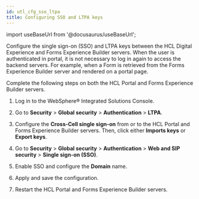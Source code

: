 ```yaml
---
id: utl_cfg_sso_ltpa
title: Configuring SSO and LTPA keys
---
```

import useBaseUrl from '@docusaurus/useBaseUrl';



Configure the single sign-on \(SSO\) and LTPA keys between the HCL Digital Experience and Forms Experience Builder servers. When the user is authenticated in portal, it is not necessary to log in again to access the backend servers. For example, when a Form is retrieved from the Forms Experience Builder server and rendered on a portal page.

Complete the following steps on both the HCL Portal and Forms Experience Builder servers.

1.  Log in to the WebSphere® Integrated Solutions Console.

2.  Go to **Security** \> **Global security** \> **Authentication** \> **LTPA**.

3.  Configure the **Cross-Cell single sign-on** from or to the HCL Portal and Forms Experience Builder servers. Then, click either **Imports keys** or **Export keys**.

4.  Go to **Security** \> **Global security** \> **Authentication** \> **Web and SIP security** \> **Single sign-on \(SSO\)**.

5.  Enable SSO and configure the **Domain** name.

6.  Apply and save the configuration.

7.  Restart the HCL Portal and Forms Experience Builder servers.


